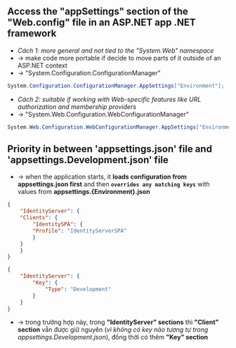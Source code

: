 
## Access the "appSettings" section of the "Web.config" file in an ASP.NET app .NET framework
* _Cách 1: more general and not tied to the "System.Web" namespace_
* -> make code more portable if decide to move parts of it outside of an ASP.NET context
* -> "System.Configuration.ConfigurationManager"
```cs
System.Configuration.ConfigurationManager.AppSettings["Environment"];
```

* _Cách 2: suitable if working with Web-specific features like URL authorization and membership providers_
* -> "System.Web.Configuration.WebConfigurationManager"
```cs
System.Web.Configuration.WebConfigurationManager.AppSettings["Environment"];
```

## Priority in between 'appsettings.json' file and 'appsettings.Development.json' file
* -> when the application starts, it **loads configuration from appsettings.json first** and then **`overrides any matching keys`** with values from **appsettings.{Environment}.json**

```json - appsettings.json
{
    "IdentityServer": {
    "Clients": {
        "IdentitySPA": {
        "Profile": "IdentityServerSPA"
        }
    }
    }
}
```

```json - appsettings.Development.json
{
    "IdentityServer": {
        "Key": {
            "Type": "Development"
        }
    }
}
```
* -> trong trường hợp này, trong **"IdentityServer" sections** thì **"Client" section** vẫn được giữ nguyên (_vì không có key nào tương tự trong appsettings.Development.json_), đồng thời có thêm **"Key" section**